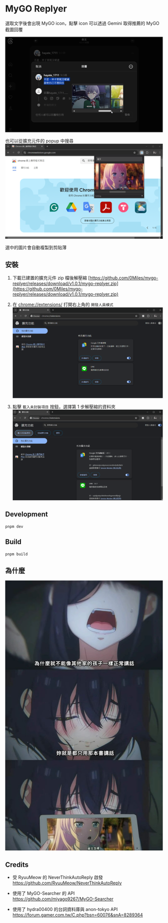 # MyGO Replyer

選取文字後會出現 MyGO icon，點擊 icon 可以透過 Gemini 取得推薦的 MyGO 截圖回覆

[![demo](docs/demo.png)](docs/go.mp4)

也可以從擴充元件的 popup 中搜尋
![demo](docs/popup.png)

選中的圖片會自動複製到剪貼薄

## 安裝
1. 下載已建置的擴充元件 zip 檔後解壓縮
[https://github.com/0Miles/mygo-replyer/releases/download/v1.0.1/mygo-replyer.zip](https://github.com/0Miles/mygo-replyer/releases/download/v1.0.1/mygo-replyer.zip)

1. 在 [chrome://extensions/](chrome://extensions/) 打開右上角的 `開發人員模式`
![step2](docs/step2.png)
1. 點擊 `載入未封裝項目` 按鈕，選擇第 1 步解壓縮的資料夾
![step3](docs/step3.png)


## Development
```
pnpm dev
```

## Build
```
pnpm build
```

## 為什麼
![why](docs/470897432_28894648063482932_2267309378214415704_n.jpg)

## Credits
- 受 RyuuMeow 的 NeverThinkAutoReply 啟發  
https://github.com/RyuuMeow/NeverThinkAutoReply

- 使用了 MyGO-Searcher 的 API  
https://github.com/miyago9267/MyGO-Searcher

- 使用了 hydra00400 的台詞資料庫與 anon-tokyo API  
https://forum.gamer.com.tw/C.php?bsn=60076&snA=8289364
